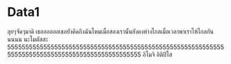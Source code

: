 # Data1
ลุยๆจัดๆมาดิ
เธออออออเธอยังคิดถึงฉันไหมเมื่อสองเรานั้นยังคงห่างไกลเมื่อเวลาพาเราไห้ไกลกันนนนน
นะโมตัสสะ
5555555555555555555555555555555555555555555555555555555555555555555555555555555555555555555555555
อิโมจิ
อิติปิโส
